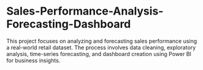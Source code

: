 # Sales-Performance-Analysis-Forecasting-Dashboard
This project focuses on analyzing and forecasting sales performance using a real-world retail dataset. The process involves data cleaning, exploratory analysis, time-series forecasting, and dashboard creation using Power BI for business insights.
